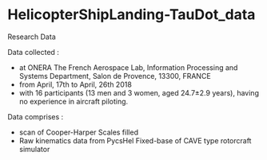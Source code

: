 # HelicopterShipLanding-TauDot_data
Research Data

Data collected :
- at ONERA The French Aerospace Lab, Information Processing and Systems Department, Salon de Provence, 13300, FRANCE
- from April, 17th to April, 26th 2018
- with 16 participants (13 men and 3 women, aged 24.7±2.9 years), having no experience in aircraft piloting. 

Data comprises : 
- scan of Cooper-Harper Scales filled
- Raw kinematics data from PycsHel Fixed-base of CAVE type rotorcraft simulator 

